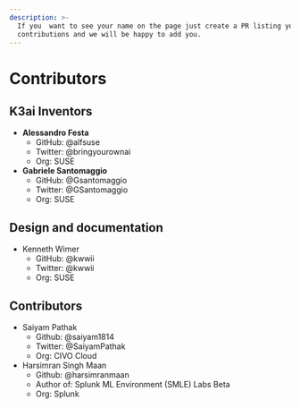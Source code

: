 ```yaml
---
description: >-
  If you  want to see your name on the page just create a PR listing your
  contributions and we will be happy to add you.
---
```


# Contributors

## K3ai Inventors

* **Alessandro Festa**
  * GitHub: @alfsuse
  * Twitter: @bringyourownai
  * Org: SUSE
* **Gabriele Santomaggio**
  * GitHub: @Gsantomaggio
  * Twitter: @GSantomaggio
  * Org: SUSE

## Design and documentation

* Kenneth Wimer
  * GitHub: @kwwii
  * Twitter: @kwwii
  * Org: SUSE

## Contributors

* Saiyam Pathak
  * Github: @saiyam1814
  * Twitter: @SaiyamPathak
  * Org: CIVO Cloud
* Harsimran Singh Maan
  * Github: @harsimranmaan
  * Author of: Splunk ML Environment \(SMLE\) Labs Beta
  * Org: Splunk 

